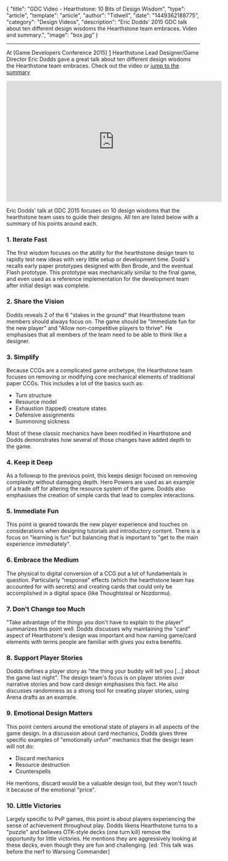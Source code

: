
{
	"title": "GDC Video - Hearthstone: 10 Bits of Design Wisdom",
	"type": "article",
	"template": "article",
	"author": "Tidwell",
	"date": "1449362188775",
	"category": "Design Videos",
	"description": "Eric Dodds' 2015 GDC talk about ten different design wisdoms the Hearthstone team embraces.  Video and summary.",
	"image": "box.jpg"
}

---

At [Game Developers Conference 2015] [1] Hearthstone Lead Designer/Game Director Eric Dodds gave a great talk about  ten different design wisdoms the Hearthstone team embraces.  Check out the video or [jump to the summary][2]

<iframe width="560" height="315" src="https://www.youtube.com/embed/pyjDMPTgxxk" frameborder="0" allowfullscreen></iframe>

<a name="summary"></a>

Eric Dodds' talk at GDC 2015 focuses on 10 design wisdoms that the hearthstone team uses to guide their designs.  All ten are listed below with a summary of his points around each.

### 1. Iterate Fast

The first wisdom focuses on the ability for the hearthstone design team to rapidly test new ideas with very little setup or development time.  Dodd's recalls early paper prototypes designed with Ben Brode, and the eventual Flash prototype.  This prototype was mechanically similar to the final game, and even used as a reference implementation for the development team after initial design was complete.

### 2. Share the Vision

Dodds reveals 2 of the 6 "stakes in the ground" that Hearthstone team members should always focus on.  The game should be "Immediate fun for the new player" and "Allow non-competitive players to thrive".  He emphasises that all members of the team need to be able to think like a designer.

### 3. Simplify

Because CCGs are a complicated game archetype, the Hearthstone team focuses on removing or modifying core mechanical elements of traditional paper CCGs.  This includes a lot of the basics such as:

* Turn structure
* Resource model
* Exhaustion (tapped) creature states
* Defensive assignments
* Summoning sickness

Most of these classic mechanics have been modified in Hearthstone and Dodds demonstrates how several of those changes have added depth to the game.

### 4. Keep it Deep

As a followup to the previous point, this keeps design focused on removing complexity without damaging depth.  Hero Powers are used as an example of a trade off for altering the resource system of the game.  Dodds also emphasises the creation of simple cards that lead to complex interactions.

### 5. Immediate Fun

This point is geared towards the new player experience and touches on considerations when designing tutorials and introductory content.  There is a focus on "learning is fun" but balancing that is important to "get to the main experience immediately".

### 6. Embrace the Medium

The physical to digital conversion of a CCG put a lot of fundamentals in question.  Particularly "response" effects (which the hearthstone team has accounted for with secrets) and creating cards that could only be accomplished in a digital space (like Thoughtsteal or Nozdormu).

### 7. Don't Change too Much

"Take advantage of the things you don't have to explain to the player" summarizes this point well.  Dodds discusses why maintaining the "card" aspect of Hearthstone's design was important and how naming game/card elements with terms people are familiar with gives you extra benefits.

### 8. Support Player Stories

Dodds defines a player story as "the thing your buddy will tell you [...] about the game last night".  The design team's focus is on player stories over narrative stories and how card design emphasises this fact.  He also discusses randomness as a strong tool for creating player stories, using Arena drafts as an example.

### 9. Emotional Design Matters

This point centers around the emotional state of players in all aspects of the game design.  In a discussion about card mechanics, Dodds gives three specific examples of "emotionally unfun" mechanics that the design team will not do:

* Discard mechanics
* Resource destruction
* Counterspells

He mentions, discard would be a valuable design tool, but they won't touch it because of the emotional "price".

### 10. Little Victories

Largely specific to PvP games, this point is about players experiencing the sense of achievement throughout play.  Dodds likens Hearthstone turns to a "puzzle" and believes OTK-style decks (one turn kill) remove the opportunity for little victories.  He mentions they are aggressively looking at these decks, even though they are fun and challenging. [ed: This talk was before the nerf to Warsong Commander]



 [1]: http://www.gdcvault.com/play/1020775/Hearthstone-10-Bits-of-Design "Game Developers Conference"
 [2]: #summary "video summary"